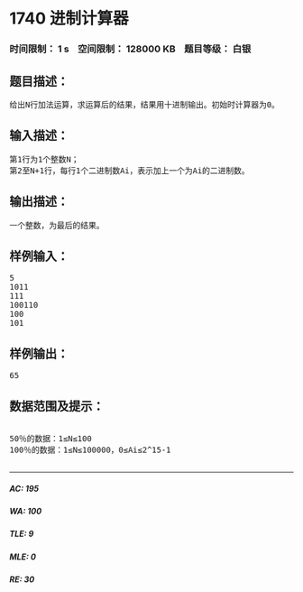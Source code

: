 # 1740 进制计算器   
### 时间限制： 1 s&nbsp;&nbsp;&nbsp;&nbsp;空间限制： 128000 KB&nbsp;&nbsp;&nbsp;&nbsp;题目等级： 白银  
## 题目描述：  

<pre>
给出N行加法运算，求运算后的结果，结果用十进制输出。初始时计算器为0。
</pre>
  
  
## 输入描述：  

<pre>
第1行为1个整数N；
第2至N+1行，每行1个二进制数Ai，表示加上一个为Ai的二进制数。
</pre>
  
  
## 输出描述：  

<pre>
一个整数，为最后的结果。
</pre>
  
  
## 样例输入：  

<pre>
5
1011
111
100110
100
101
</pre>
  
  
## 样例输出：  

<pre>
65
</pre>
  
  
## 数据范围及提示：  

<pre>

50％的数据：1≤N≤100
100％的数据：1≤N≤100000，0≤Ai≤2^15-1

</pre>
  
  
***  

##### AC: 195  
##### WA: 100  
##### TLE: 9  
##### MLE: 0  
##### RE: 30  
